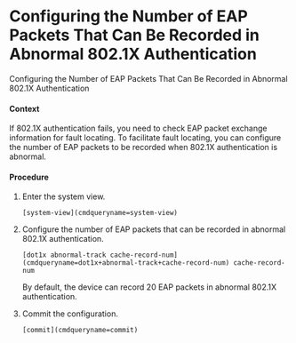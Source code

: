 Configuring the Number of EAP Packets That Can Be Recorded in Abnormal 802.1X Authentication
============================================================================================

Configuring the Number of EAP Packets That Can Be Recorded in Abnormal 802.1X Authentication

#### Context

If 802.1X authentication fails, you need to check EAP packet exchange information for fault locating. To facilitate fault locating, you can configure the number of EAP packets to be recorded when 802.1X authentication is abnormal.


#### Procedure

1. Enter the system view.
   
   
   ```
   [system-view](cmdqueryname=system-view)
   ```
2. Configure the number of EAP packets that can be recorded in abnormal 802.1X authentication.
   
   
   ```
   [dot1x abnormal-track cache-record-num](cmdqueryname=dot1x+abnormal-track+cache-record-num) cache-record-num
   ```
   
   By default, the device can record 20 EAP packets in abnormal 802.1X authentication.
3. Commit the configuration.
   
   
   ```
   [commit](cmdqueryname=commit)
   ```